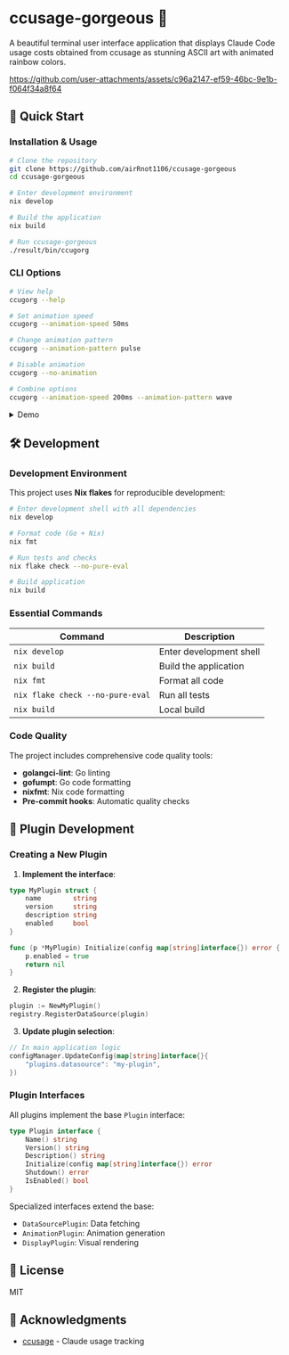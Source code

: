 # ccusage-gorgeous 🌈

A beautiful terminal user interface application that displays Claude Code usage costs obtained from ccusage as stunning ASCII art with animated rainbow colors.

https://github.com/user-attachments/assets/c96a2147-ef59-46bc-9e1b-f064f34a8f64

## 🚀 Quick Start

### Installation & Usage

```bash
# Clone the repository
git clone https://github.com/airRnot1106/ccusage-gorgeous
cd ccusage-gorgeous

# Enter development environment
nix develop

# Build the application
nix build

# Run ccusage-gorgeous
./result/bin/ccugorg
```

### CLI Options

```bash
# View help
ccugorg --help

# Set animation speed
ccugorg --animation-speed 50ms

# Change animation pattern
ccugorg --animation-pattern pulse

# Disable animation
ccugorg --no-animation

# Combine options
ccugorg --animation-speed 200ms --animation-pattern wave
```

<details>
<summary>Demo</summary>

https://github.com/user-attachments/assets/69955a3f-274c-4eaa-a3eb-880f5d724486

https://github.com/user-attachments/assets/c2c65536-1f68-4940-a778-abb8a181b7bd

</details>

## 🛠️ Development

### Development Environment

This project uses **Nix flakes** for reproducible development:

```bash
# Enter development shell with all dependencies
nix develop

# Format code (Go + Nix)
nix fmt

# Run tests and checks
nix flake check --no-pure-eval

# Build application
nix build
```

### Essential Commands

| Command | Description |
|---------|-------------|
| `nix develop` | Enter development shell |
| `nix build` | Build the application |
| `nix fmt` | Format all code |
| `nix flake check --no-pure-eval` | Run all tests |
| `nix build` | Local build |

### Code Quality

The project includes comprehensive code quality tools:

- **golangci-lint**: Go linting
- **gofumpt**: Go code formatting
- **nixfmt**: Nix code formatting
- **Pre-commit hooks**: Automatic quality checks

## 🔧 Plugin Development

### Creating a New Plugin

1. **Implement the interface**:
```go
type MyPlugin struct {
    name        string
    version     string
    description string
    enabled     bool
}

func (p *MyPlugin) Initialize(config map[string]interface{}) error {
    p.enabled = true
    return nil
}
```

2. **Register the plugin**:
```go
plugin := NewMyPlugin()
registry.RegisterDataSource(plugin)
```

3. **Update plugin selection**:
```go
// In main application logic
configManager.UpdateConfig(map[string]interface{}{
    "plugins.datasource": "my-plugin",
})
```

### Plugin Interfaces

All plugins implement the base `Plugin` interface:

```go
type Plugin interface {
    Name() string
    Version() string
    Description() string
    Initialize(config map[string]interface{}) error
    Shutdown() error
    IsEnabled() bool
}
```

Specialized interfaces extend the base:
- `DataSourcePlugin`: Data fetching
- `AnimationPlugin`: Animation generation
- `DisplayPlugin`: Visual rendering

## 📄 License

MIT

## 🙏 Acknowledgments

- [ccusage](https://github.com/ccusage/ccusage) - Claude usage tracking
